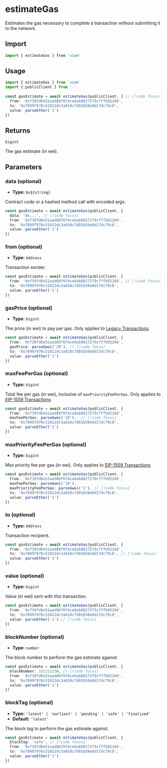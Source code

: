 # estimateGas

Estimates the gas necessary to complete a transaction without submitting it to the network.

## Import

```ts
import { estimateGas } from 'viem'
```

## Usage

```ts
import { estimateGas } from 'viem'
import { publicClient } from '.'
 
const gasEstimate = await estimateGas(publicClient, { // [!code focus:7]
  from: '0xf39fd6e51aad88f6f4ce6ab8827279cfffb92266',
  to: '0x70997970c51812dc3a010c7d01b50e0d17dc79c8',
  value: parseEther('1')
})
```

## Returns

`bigint`

The gas estimate (in wei).

## Parameters

### data (optional)

- **Type:** `0x${string}`

Contract code or a hashed method call with encoded args.

```ts
const gasEstimate = await estimateGas(publicClient, {
  data: '0x...', // [!code focus]
  from: '0xf39fd6e51aad88f6f4ce6ab8827279cfffb92266',
  to: '0x70997970c51812dc3a010c7d01b50e0d17dc79c8',
  value: parseEther('1')
})
```

### from (optional)

- **Type:** `Address`

Transaction sender.

```ts
const gasEstimate = await estimateGas(publicClient, {
  from: '0xf39fd6e51aad88f6f4ce6ab8827279cfffb92266', // [!code focus]
  to: '0x70997970c51812dc3a010c7d01b50e0d17dc79c8',
  value: parseEther('1')
})
```

### gasPrice (optional)

- **Type:** `bigint`

The price (in wei) to pay per gas. Only applies to [Legacy Transactions](/docs/glossary/terms#TODO).

```ts
const gasEstimate = await estimateGas(publicClient, {
  from: '0xf39fd6e51aad88f6f4ce6ab8827279cfffb92266',
  gasPrice: parseGwei('20'), // [!code focus]
  to: '0x70997970c51812dc3a010c7d01b50e0d17dc79c8',
  value: parseEther('1') 
})
```

### maxFeePerGas (optional)

- **Type:** `bigint`

Total fee per gas (in wei), inclusive of `maxPriorityFeePerGas`. Only applies to [EIP-1559 Transactions](/docs/glossary/terms#TODO)

```ts
const gasEstimate = await estimateGas(publicClient, {
  from: '0xf39fd6e51aad88f6f4ce6ab8827279cfffb92266',
  maxFeePerGas: parseGwei('20'),  // [!code focus]
  to: '0x70997970c51812dc3a010c7d01b50e0d17dc79c8',
  value: parseEther('1')
})
```

### maxPriorityFeePerGas (optional)

- **Type:** `bigint`

Max priority fee per gas (in wei). Only applies to [EIP-1559 Transactions](/docs/glossary/terms#TODO)

```ts
const gasEstimate = await estimateGas(publicClient, {
  from: '0xf39fd6e51aad88f6f4ce6ab8827279cfffb92266',
  maxFeePerGas: parseGwei('20'),
  maxPriorityFeePerGas: parseGwei('2'), // [!code focus]
  to: '0x70997970c51812dc3a010c7d01b50e0d17dc79c8',
  value: parseEther('1')
})
```

### to (optional)

- **Type:** `Address`

Transaction recipient.

```ts
const gasEstimate = await estimateGas(publicClient, {
  from: '0xf39fd6e51aad88f6f4ce6ab8827279cfffb92266',
  to: '0x70997970c51812dc3a010c7d01b50e0d17dc79c8', // [!code focus]
  value: parseEther('1')
})
```

### value (optional)

- **Type:** `bigint`

Value (in wei) sent with this transaction.

```ts
const gasEstimate = await estimateGas(publicClient, {
  from: '0xf39fd6e51aad88f6f4ce6ab8827279cfffb92266',
  to: '0x70997970c51812dc3a010c7d01b50e0d17dc79c8',
  value: parseEther('1') // [!code focus]
})
```

### blockNumber (optional)

- **Type:** `number`

The block number to perform the gas estimate against.

```ts
const gasEstimate = await estimateGas(publicClient, {
  blockNumber: 15121123n, // [!code focus]
  from: '0xf39fd6e51aad88f6f4ce6ab8827279cfffb92266',
  to: '0x70997970c51812dc3a010c7d01b50e0d17dc79c8',
  value: parseEther('1') 
})
```

### blockTag (optional)

- **Type:** `'latest' | 'earliest' | 'pending' | 'safe' | 'finalized'`
- **Default:** `'latest'`

The block tag to perform the gas estimate against.

```ts
const gasEstimate = await estimateGas(publicClient, {
  blockTag: 'safe', // [!code focus]
  from: '0xf39fd6e51aad88f6f4ce6ab8827279cfffb92266',
  to: '0x70997970c51812dc3a010c7d01b50e0d17dc79c8',
  value: parseEther('1') 
})
```
